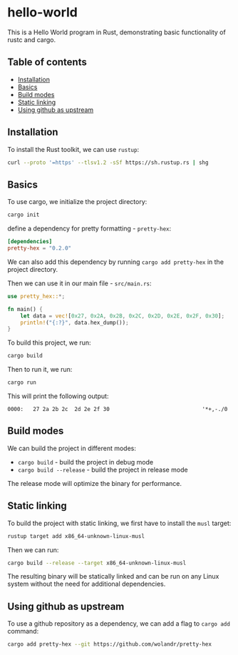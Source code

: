 # hello-world

This is a Hello World program in Rust, demonstrating basic functionality of
rustc and cargo.

## Table of contents

- [Installation](#installation)
- [Basics](#basics)
- [Build modes](#build-modes)
- [Static linking](#static-linking)
- [Using github as upstream](#using-github-as-upstream)

## Installation

To install the Rust toolkit, we can use `rustup`:

```sh
curl --proto '=https' --tlsv1.2 -sSf https://sh.rustup.rs | shg
```

## Basics

To use cargo, we initialize the project directory:

```sh
cargo init
```

define a dependency for pretty formatting - `pretty-hex`:

```toml
[dependencies]
pretty-hex = "0.2.0"
```

We can also add this dependency by running `cargo add pretty-hex` in the
project directory.

Then we can use it in our main file - `src/main.rs`:

```rust
use pretty_hex::*;

fn main() {
    let data = vec![0x27, 0x2A, 0x2B, 0x2C, 0x2D, 0x2E, 0x2F, 0x30];
    println!("{:?}", data.hex_dump());
}
```

To build this project, we run:

```sh
cargo build
```

Then to run it, we run:

```sh
cargo run
```

This will print the following output:

```
0000:   27 2a 2b 2c  2d 2e 2f 30                             '*+,-./0
```

## Build modes

We can build the project in different modes:
- `cargo build` - build the project in debug mode
- `cargo build --release` - build the project in release mode

The release mode will optimize the binary for performance.

## Static linking

To build the project with static linking, we first have to install the `musl`
target:

```sh
rustup target add x86_64-unknown-linux-musl
```

Then we can run:

```sh
cargo build --release --target x86_64-unknown-linux-musl
```

The resulting binary will be statically linked and can be run on any Linux
system without the need for additional dependencies.

## Using github as upstream

To use a github repository as a dependency, we can add a flag to `cargo add`
command:

```sh
cargo add pretty-hex --git https://github.com/wolandr/pretty-hex
```
